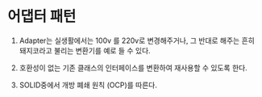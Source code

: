 # 어댑터 패턴

1. Adapter는 실생활에서는 100v 를 220v로 변경해주거나, 그 반대로 해주는 흔히 돼지코라고 불리는 변환기를 예로 들 수 있다.

2. 호환성이 없는 기존 클래스의 인터페이스를 변환하여 재사용할 수 있도록 한다.

3. SOLID중에서 개방 폐쇄 원칙 (OCP)를 따른다.


